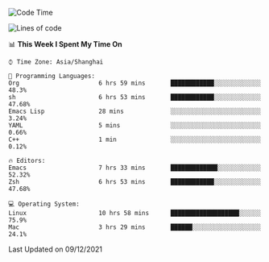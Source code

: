 <!--START_SECTION:waka-->
![Code Time](http://img.shields.io/badge/Code%20Time-473%20hrs%2021%20mins-blue)

![Lines of code](https://img.shields.io/badge/From%20Hello%20World%20I%27ve%20Written-22%20Thousand%20lines%20of%20code-blue)

📊 **This Week I Spent My Time On** 

```text
⌚︎ Time Zone: Asia/Shanghai

💬 Programming Languages: 
Org                      6 hrs 59 mins       ████████████░░░░░░░░░░░░░   48.3% 
sh                       6 hrs 53 mins       ████████████░░░░░░░░░░░░░   47.68% 
Emacs Lisp               28 mins             ░░░░░░░░░░░░░░░░░░░░░░░░░   3.24% 
YAML                     5 mins              ░░░░░░░░░░░░░░░░░░░░░░░░░   0.66% 
C++                      1 min               ░░░░░░░░░░░░░░░░░░░░░░░░░   0.12%

🔥 Editors: 
Emacs                    7 hrs 33 mins       █████████████░░░░░░░░░░░░   52.32% 
Zsh                      6 hrs 53 mins       ████████████░░░░░░░░░░░░░   47.68%

💻 Operating System: 
Linux                    10 hrs 58 mins      ███████████████████░░░░░░   75.9% 
Mac                      3 hrs 29 mins       ██████░░░░░░░░░░░░░░░░░░░   24.1%

```


 Last Updated on 09/12/2021
<!--END_SECTION:waka-->
